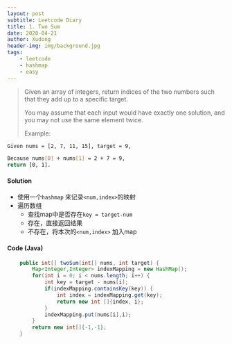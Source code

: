 ```yaml
---
layout: post
subtitle: Leetcode Diary 
title: 1. Two Sum
date: 2020-04-21
author: Xudong
header-img: img/background.jpg
tags: 
    - leetcode
    - hashmap
    - easy
---
```


>Given an array of integers, return indices of the two numbers such that they add up to a specific target.
>
>You may assume that each input would have exactly one solution, and you may not use the same element twice.
>
>Example:

```bash
Given nums = [2, 7, 11, 15], target = 9,

Because nums[0] + nums[1] = 2 + 7 = 9,
return [0, 1].
```

#### Solution

- 使用一个`hashmap` 来记录`<num,index>`的映射
- 遍历数组
    - 查找map中是否存在`key = target-num`
    - 存在，直接返回结果
    - 不存在，将本次的`<num,index>` 加入map 

#### Code (Java)

```java
    public int[] twoSum(int[] nums, int target) {
        Map<Integer,Integer> indexMapping = new HashMap();
        for(int i = 0; i < nums.length; i++) {
            int key = target - nums[i];
            if(indexMapping.containsKey(key)) {
                int index = indexMapping.get(key);
                return new int []{index, i};
            }
            indexMapping.put(nums[i],i);
        }
        return new int[]{-1,-1};
    }
```
